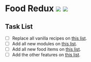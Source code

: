# Food Redux [![](http://cf.way2muchnoise.eu/versions/food-redux.svg)](https://www.curseforge.com/minecraft/mc-mods/food-redux)  [![](http://cf.way2muchnoise.eu/full_food-redux_downloads.svg)](https://www.curseforge.com/minecraft/mc-mods/food-redux)

## Task List
- [ ] Replace all vanilla recipes on [this list](assets/recipes.md).
- [ ] Add all new modules on [this list](assets/modules.md).
- [ ] Add all new food items on [this list](assets/modules.md).
- [ ] Add the other features on [this list]().
